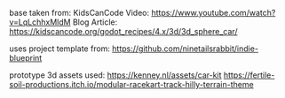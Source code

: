 base taken from:
	KidsCanCode
Video:
	https://www.youtube.com/watch?v=LqLchhxMldM
Blog Article:
	https://kidscancode.org/godot_recipes/4.x/3d/3d_sphere_car/

uses project template from:
	https://github.com/ninetailsrabbit/indie-blueprint

prototype 3d assets used:
	https://kenney.nl/assets/car-kit
	https://fertile-soil-productions.itch.io/modular-racekart-track-hilly-terrain-theme
	
